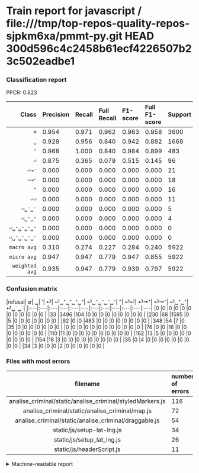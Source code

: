 # Train report for javascript / file:///tmp/top-repos-quality-repos-sjpkm6xa/pmmt-py.git HEAD 300d596c4c2458b61ecf4226507b23c502eadbe1

### Classification report

PPCR: 0.823

| Class | Precision | Recall | Full Recall | F1-score | Full F1-score | Support | Full Support | PPCR |
|------:|:----------|:-------|:------------|:---------|:---------|:--------|:-------------|:-----|
| `∅` | 0.954| 0.971| 0.962| 0.963| 0.958| 3600| 3633| 0.991 |
| `␣` | 0.928| 0.956| 0.840| 0.942| 0.882| 1668| 1898| 0.879 |
| `'` | 0.968| 1.000| 0.840| 0.984| 0.899| 483| 575| 0.840 |
| `⏎` | 0.875| 0.365| 0.079| 0.515| 0.145| 96| 444| 0.216 |
| `⏎⇥⁻` | 0.000| 0.000| 0.000| 0.000| 0.000| 21| 175| 0.120 |
| `⏎⇥⁺` | 0.000| 0.000| 0.000| 0.000| 0.000| 18| 180| 0.100 |
| `"` | 0.000| 0.000| 0.000| 0.000| 0.000| 16| 92| 0.174 |
| `⏎⏎` | 0.000| 0.000| 0.000| 0.000| 0.000| 11| 121| 0.091 |
| `⏎␣⁻␣⁻` | 0.000| 0.000| 0.000| 0.000| 0.000| 5| 39| 0.128 |
| `⏎␣⁺␣⁺` | 0.000| 0.000| 0.000| 0.000| 0.000| 4| 39| 0.103 |
| `⏎␣⁺␣⁺␣⁺␣⁺` | 0.000| 0.000| 0.000| 0.000| 0.000| 0| 0| 0.000 |
| `⏎␣⁻␣⁻␣⁻␣⁻` | 0.000| 0.000| 0.000| 0.000| 0.000| 0| 0| 0.000 |
| `macro avg` | 0.310| 0.274| 0.227| 0.284| 0.240| 5922| 7196| 0.823 |
| `micro avg` | 0.947| 0.947| 0.779| 0.947| 0.855| 5922| 7196| 0.823 |
| `weighted avg` | 0.935| 0.947| 0.779| 0.939| 0.797| 5922| 7196| 0.823 |

### Confusion matrix

|refusal|  ∅| ␣| '| ⏎| ⏎␣⁺␣⁺␣⁺␣⁺| ⏎␣⁻␣⁻␣⁻␣⁻| "| ⏎⏎| ⏎⇥⁺| ⏎⇥⁻| ⏎␣⁺␣⁺| ⏎␣⁻␣⁻| 
|:---|:---|:---|:---|:---|:---|:---|:---|:---|:---|:---|:---|
|0 |0 |0 |0 |0 |0 |0 |0 |0 |0 |0 |0 |
|33 |3496 |104 |0 |0 |0 |0 |0 |0 |0 |0 |0 |
|230 |68 |1595 |0 |5 |0 |0 |0 |0 |0 |0 |0 |
|92 |0 |0 |483 |0 |0 |0 |0 |0 |0 |0 |0 |
|348 |54 |7 |0 |35 |0 |0 |0 |0 |0 |0 |0 |
|0 |0 |0 |0 |0 |0 |0 |0 |0 |0 |0 |0 |
|76 |0 |0 |16 |0 |0 |0 |0 |0 |0 |0 |0 |
|110 |11 |0 |0 |0 |0 |0 |0 |0 |0 |0 |0 |
|162 |13 |5 |0 |0 |0 |0 |0 |0 |0 |0 |0 |
|154 |18 |3 |0 |0 |0 |0 |0 |0 |0 |0 |0 |
|35 |0 |4 |0 |0 |0 |0 |0 |0 |0 |0 |0 |
|34 |3 |0 |0 |0 |2 |0 |0 |0 |0 |0 |0 |

### Files with most errors

| filename | number of errors|
|:----:|:-----|
| analise_criminal/static/analise_criminal/styledMarkers.js | 116 |
| analise_criminal/static/analise_criminal/map.js | 72 |
| analise_criminal/static/analise_criminal/draggable.js | 54 |
| static/js/setup-lat-lng.js | 34 |
| static/js/setup_lat_lng.js | 26 |
| static/js/headerScript.js | 11 |

<details>
    <summary>Machine-readable report</summary>
```json
{
  "cl_report": {"\"": {"f1-score": 0.0, "precision": 0.0, "recall": 0.0, "support": 16}, "\u0027": {"f1-score": 0.9837067209775967, "precision": 0.9679358717434869, "recall": 1.0, "support": 483}, "macro avg": {"f1-score": 0.2836012322895427, "precision": 0.3104791623656332, "recall": 0.27432745470290437, "support": 5922}, "micro avg": {"f1-score": 0.9471462343802769, "precision": 0.9471462343802769, "recall": 0.9471462343802769, "support": 5922}, "weighted avg": {"f1-score": 0.9391530879718316, "precision": 0.9348134086140801, "recall": 0.9471462343802769, "support": 5922}, "\u2205": {"f1-score": 0.962687594657855, "precision": 0.9544089544089545, "recall": 0.9711111111111111, "support": 3600}, "\u23ce": {"f1-score": 0.5147058823529411, "precision": 0.875, "recall": 0.3645833333333333, "support": 96}, "\u23ce\u21e5\u207a": {"f1-score": 0.0, "precision": 0.0, "recall": 0.0, "support": 18}, "\u23ce\u21e5\u207b": {"f1-score": 0.0, "precision": 0.0, "recall": 0.0, "support": 21}, "\u23ce\u23ce": {"f1-score": 0.0, "precision": 0.0, "recall": 0.0, "support": 11}, "\u23ce\u2423\u207a\u2423\u207a": {"f1-score": 0.0, "precision": 0.0, "recall": 0.0, "support": 4}, "\u23ce\u2423\u207a\u2423\u207a\u2423\u207a\u2423\u207a": {"f1-score": 0.0, "precision": 0.0, "recall": 0.0, "support": 0}, "\u23ce\u2423\u207b\u2423\u207b": {"f1-score": 0.0, "precision": 0.0, "recall": 0.0, "support": 5}, "\u23ce\u2423\u207b\u2423\u207b\u2423\u207b\u2423\u207b": {"f1-score": 0.0, "precision": 0.0, "recall": 0.0, "support": 0}, "\u2423": {"f1-score": 0.9421145894861193, "precision": 0.9284051222351571, "recall": 0.9562350119904077, "support": 1668}},
  "cl_report_full": {"\"": {"f1-score": 0.0, "precision": 0.0, "recall": 0.0, "support": 92}, "\u0027": {"f1-score": 0.8994413407821229, "precision": 0.9679358717434869, "recall": 0.84, "support": 575}, "macro avg": {"f1-score": 0.24038275323131128, "precision": 0.3104791623656332, "recall": 0.2267897682544527, "support": 7196}, "micro avg": {"f1-score": 0.8551608476901966, "precision": 0.9471462343802769, "recall": 0.7794608115619789, "support": 7196}, "weighted avg": {"f1-score": 0.7973062494269849, "precision": 0.8580522206257039, "recall": 0.7794608115619789, "support": 7196}, "\u2205": {"f1-score": 0.9583333333333333, "precision": 0.9544089544089545, "recall": 0.9622901183594825, "support": 3633}, "\u23ce": {"f1-score": 0.14462809917355374, "precision": 0.875, "recall": 0.07882882882882883, "support": 444}, "\u23ce\u21e5\u207a": {"f1-score": 0.0, "precision": 0.0, "recall": 0.0, "support": 180}, "\u23ce\u21e5\u207b": {"f1-score": 0.0, "precision": 0.0, "recall": 0.0, "support": 175}, "\u23ce\u23ce": {"f1-score": 0.0, "precision": 0.0, "recall": 0.0, "support": 121}, "\u23ce\u2423\u207a\u2423\u207a": {"f1-score": 0.0, "precision": 0.0, "recall": 0.0, "support": 39}, "\u23ce\u2423\u207a\u2423\u207a\u2423\u207a\u2423\u207a": {"f1-score": 0.0, "precision": 0.0, "recall": 0.0, "support": 0}, "\u23ce\u2423\u207b\u2423\u207b": {"f1-score": 0.0, "precision": 0.0, "recall": 0.0, "support": 39}, "\u23ce\u2423\u207b\u2423\u207b\u2423\u207b\u2423\u207b": {"f1-score": 0.0, "precision": 0.0, "recall": 0.0, "support": 0}, "\u2423": {"f1-score": 0.8821902654867255, "precision": 0.9284051222351571, "recall": 0.8403582718651211, "support": 1898}},
  "ppcr": 0.8229571984435797
}
```
</details>
